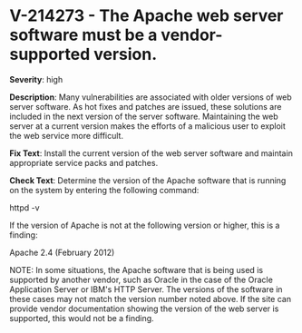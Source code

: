 # V-214273 - The Apache web server software must be a vendor-supported version.

**Severity**: high

**Description**:
Many vulnerabilities are associated with older versions of web server software. As hot fixes and patches are issued, these solutions are included in the next version of the server software. Maintaining the web server at a current version makes the efforts of a malicious user to exploit the web service more difficult.

**Fix Text**:
 Install the current version of the web server software and maintain appropriate service packs and patches\.

**Check Text**:
Determine the version of the Apache software that is running on the system by entering the following command:

httpd -v

If the version of Apache is not at the following version or higher, this is a finding:

Apache 2.4 (February 2012)

NOTE: In some situations, the Apache software that is being used is supported by another vendor, such as Oracle in the case of the Oracle Application Server or IBM's HTTP Server. The versions of the software in these cases may not match the version number noted above. If the site can provide vendor documentation showing the version of the web server is supported, this would not be a finding.
